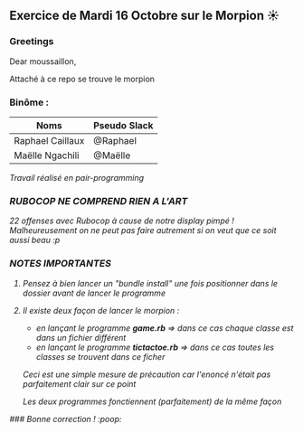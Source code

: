 ## Exercice de Mardi 16 Octobre sur le Morpion :sunny: 

### Greetings

<p>Dear moussaillon,</p>
<p>Attaché à ce repo se trouve le morpion</strong></p>
    
### Binôme :
Noms | Pseudo Slack
------------ | -------------
Raphael Caillaux| @Raphael
Maëlle Ngachili|@Maëlle

<p><em>Travail réalisé en pair-programming<p>

### RUBOCOP NE COMPREND RIEN A L'ART
<p>22 offenses avec Rubocop à cause de notre display pimpé ! Malheureusement on ne peut pas faire autrement si on veut que ce soit aussi beau :p<em><p>

### NOTES IMPORTANTES
<ol>
    <li>Pensez à bien lancer un "<em>bundle install</em>" une fois positionner dans le dossier avant de lancer le programme</li>
    <li>
        <p>Il existe deux façon de lancer le morpion :<p>
        <ul>
        <li>en lançant le programme <strong>game.rb</strong> => dans ce cas chaque classe est dans un fichier différent</li>
        <li>en lançant le programme <strong>tictactoe.rb</strong> => dans ce cas toutes les classes se trouvent dans ce ficher</li>
        </ul>
        <p>Ceci est une simple mesure de précaution car l'enoncé n'était pas parfaitement clair sur ce point<p>
        <p>Les deux programmes fonctiennent (parfaitement) de la même façon<p>
    </li>
</ol>
### Bonne correction ! :poop:
